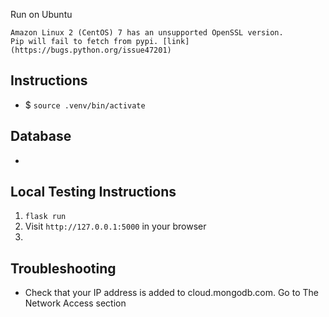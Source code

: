 Run on Ubuntu

    Amazon Linux 2 (CentOS) 7 has an unsupported OpenSSL version. 
    Pip will fail to fetch from pypi. [link](https://bugs.python.org/issue47201)


## Instructions
-  $ `source .venv/bin/activate`

## Database
 - 

## Local Testing Instructions
1. `flask run`
2. Visit `http://127.0.0.1:5000` in your browser
3. 


## Troubleshooting
- Check that your IP address is added to cloud.mongodb.com. Go to The Network Access section